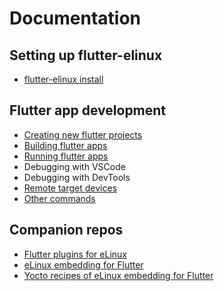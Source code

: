 # Documentation

## Setting up flutter-elinux
- [flutter-elinux install](https://github.com/sony/flutter-elinux/wiki/flutter-elinux-install)

## Flutter app development
- [Creating new flutter projects](https://github.com/sony/flutter-elinux/wiki/Creating-new-flutter-projects)
- [Building flutter apps](https://github.com/sony/flutter-elinux/wiki/Building-flutter-apps)
- [Running flutter apps](https://github.com/sony/flutter-elinux/wiki/Running-flutter-apps)
- Debugging with VSCode
- Debugging with DevTools
- [Remote target devices](https://github.com/sony/flutter-elinux/wiki/Remote-target-devices)
- [Other commands](https://github.com/sony/flutter-elinux/wiki/Other-commands)

## Companion repos
- [Flutter plugins for eLinux](https://github.com/sony/flutter-elinux-plugins)
- [eLinux embedding for Flutter](https://github.com/sony/flutter-embedded-linux)
- [Yocto recipes of eLinux embedding for Flutter](https://github.com/sony/meta-flutter)
